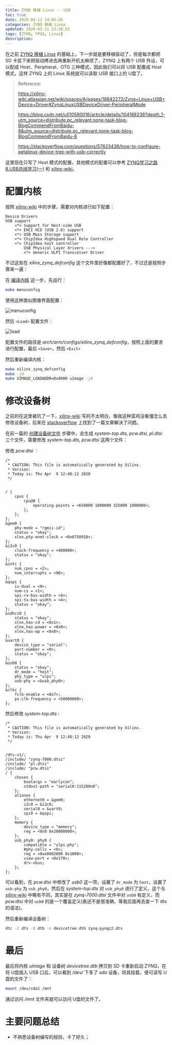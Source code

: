 ```yaml
---
title: ZYNQ 移植 Linux -- USB
toc: true
date: 2020-04-13 14:04:26
categories: ZYNQ 移植 Linux
updated: 2020-05-11 23:38:53tags: [ZYNQ, FPGA, Linux]
description:
---
```


在之前 [ZYNQ 移植 Linux](https://blog.leo-fitz.com/2020/03/30/ZYNQ-移植-Linux/) 的基础上，下一步就是要移植驱动了，但是每次都把 SD 卡拔下来把驱动拷进去再重新开机太麻烦了，ZYNQ 上有两个 USB 外设，可以配成 Host、Peripheral、OTG 三种模式，因此我们可以将 USB 配置成 Host 模式，这样 ZYNQ 上的 Linux 系统就可以读取 USB 接口上的 U盘了。

<!--more-->

>  Reference:
>
> https://xilinx-wiki.atlassian.net/wiki/spaces/A/pages/18842272/Zynq+Linux+USB+Device+Driver#ZynqLinuxUSBDeviceDriver-PeripheralMode
>
> https://blog.csdn.net/u010580016/article/details/104188236?depth_1-utm_source=distribute.pc_relevant.none-task-blog-BlogCommendFromBaidu-8&utm_source=distribute.pc_relevant.none-task-blog-BlogCommendFromBaidu-8
>
> https://stackoverflow.com/questions/57823438/how-to-configure-petalinux-device-tree-with-usb-correctly

这里现在只写了 Host 模式的配置，其他模式的配置可以参考 [ZYNQ学习之路8.USB总线学习(一)](https://blog.csdn.net/u010580016/article/details/104188236?depth_1-utm_source=distribute.pc_relevant.none-task-blog-BlogCommendFromBaidu-8&utm_source=distribute.pc_relevant.none-task-blog-BlogCommendFromBaidu-8) 和 [xilinx-wiki](https://xilinx-wiki.atlassian.net/wiki/spaces/A/pages/18842272/Zynq+Linux+USB+Device+Driver#ZynqLinuxUSBDeviceDriver-PeripheralMode)。

# 配置内核

按照 [xilinx-wiki](https://xilinx-wiki.atlassian.net/wiki/spaces/A/pages/18842272/Zynq+Linux+USB+Device+Driver#ZynqLinuxUSBDeviceDriver-PeripheralMode) 中的步骤，需要对内核进行如下配置：

~~~
Device Drivers
USB support
    <*> Support for Host-side USB
    <*> EHCI HCD (USB 2.0) support
    <*> USB Mass Storage support
    <*> ChipIdea Highspeed Dual Role Controller
    <*> ChipIdea host controller
        USB Physical Layer drivers --->
        <*> Generic ULPI Transceiver Driver
~~~

不过这些在 *xilinx_zynq_defconfig* 这个文件里好像都配置好了，不过还是按照步骤来一遍：

在 [编译内核](https://blog.leo-fitz.com/2020/03/30/ZYNQ-%E7%A7%BB%E6%A4%8D-Linux/#%E7%BC%96%E8%AF%91%E5%86%85%E6%A0%B8) 这一步，先运行：

~~~bash
make menuconfig
~~~

使用这种类似图像界面配置：

![menuconfig](https://pic.zhouyuqian.com/img/20210727233832.png)

然后 `<Load>` 配置文件：

![load](https://pic.zhouyuqian.com/img/20210727233833.png)

 配置文件的路径是 *arch/arm/configs/xilinx_zynq_defconfig*，按照上面的要求进行配置，最后 `<Save>`，然后 `<Exit>`

然后重新编译内核：

~~~bash
make xilinx_zynq_defconfig
make -j8
make UIMAGE_LOADADDR=0x8000 uImage -j8
~~~

# 修改设备树

之前的在这里被坑了一下，[xilinx-wiki](https://xilinx-wiki.atlassian.net/wiki/spaces/A/pages/18842272/Zynq+Linux+USB+Device+Driver#ZynqLinuxUSBDeviceDriver-PeripheralMode) 写的不太明白，像我这种菜鸡没看懂怎么去修改设备树，后来在 [stackoverflow](https://stackoverflow.com/questions/57823438/how-to-configure-petalinux-device-tree-with-usb-correctly) 上找到了一篇文章解决了问题。

在前一篇的 [创建设备树文件](https://blog.leo-fitz.com/2020/03/30/ZYNQ-%E7%A7%BB%E6%A4%8D-Linux/#%E5%88%9B%E5%BB%BA%E8%AE%BE%E5%A4%87%E6%A0%91%E6%96%87%E4%BB%B6) 步骤中，会生成 *system-top.dts, pcw.dtsi, pl.dtsi* 三个文件，需要修改 *system-top.dts, pcw.dtsi* 这两个文件：

修改 *pcw.dtsi* ：

~~~
/*
 * CAUTION: This file is automatically generated by Xilinx.
 * Version:
 * Today is: Thu Apr  9 12:48:12 2020
 */


/ {
    cpus {
        cpu@0 {
            operating-points = <650000 1000000 325000 1000000>;
        };
    };
};
&gem0 {
    phy-mode = "rgmii-id";
    status = "okay";
    xlnx,ptp-enet-clock = <0x6750918>;
};
&i2c0 {
    clock-frequency = <400000>;
    status = "okay";
};
&intc {
    num_cpus = <2>;
    num_interrupts = <96>;
};
&qspi {
    is-dual = <0>;
    num-cs = <1>;
    spi-rx-bus-width = <4>;
    spi-tx-bus-width = <4>;
    status = "okay";
};
&sdhci0 {
    status = "okay";
    xlnx,has-cd = <0x1>;
    xlnx,has-power = <0x0>;
    xlnx,has-wp = <0x0>;
};
&uart0 {
    device_type = "serial";
    port-number = <0>;
    status = "okay";
};
&usb0 {
    status = "okay";
    dr_mode = "host";
    phy_type = "ulpi";
    usb-phy = <&usb_phy0>;
};
&clkc {
    fclk-enable = <0x7>;
    ps-clk-frequency = <50000000>;
};
~~~

然后修改 *system-top.dts* :

~~~
/*
 * CAUTION: This file is automatically generated by Xilinx.
 * Version:
 * Today is: Thu Apr  9 12:48:12 2020
 */


/dts-v1/;
/include/ "zynq-7000.dtsi"
/include/ "pl.dtsi"
/include/ "pcw.dtsi"
/ {
    chosen {
        bootargs = "earlycon";
        stdout-path = "serial0:115200n8";
    };
    aliases {
        ethernet0 = &gem0;
        i2c0 = &i2c0;
        serial0 = &uart0;
        spi0 = &qspi;
    };
    memory {
        device_type = "memory";
        reg = <0x0 0x20000000>;
    };
    usb_phy0: phy0 {
        compatible = "ulpi-phy";
        #phy-cells = <0>;
        reg = <0xe0002000 0x1000>;
        view-port = <0x170>;
        drv-vbus;
    };
};
~~~

可以看到，在 *pcw.dtsi* 中修改了 *usb0* 这一项，设置了 `dr_mode` 为 `host`，设置了 `usb-phy` 为 `usb_phy0`，然后在 *system-top.dts* 对 `usb_phy0` 进行了定义，这个与 [xilinx-wiki](https://xilinx-wiki.atlassian.net/wiki/spaces/A/pages/18842272/Zynq+Linux+USB+Device+Driver#ZynqLinuxUSBDeviceDriver-PeripheralMode) 中略有不同，其实是在 *zynq-7000.dtsi* 文件中对 `usb0` 有定义，而 *pcw.dtsi* 中对 `usb0` 的是一个覆盖定义(表述不是很准确，等我后面再去查一下 dts 的语法)。

然后重新编译设备树：

~~~bash
dtc -I dts -O dtb -o devicetree.dtb zynq-pynqz2.dts
~~~

# 最后

最后将内核 *uImage* 和 设备树 *devicetree.dtb* 拷贝到 SD 卡重新启动 ZYNQ，在将 U盘插入 USB 口后，可以看到 */dev/* 下多了 *sda* 设备，将其挂载，便可读写 U盘的文件了：

~~~bash
mount /dev/sda1 /mnt
~~~

通过访问 */mnt* 文件夹就可以访问 U盘的文件了。

# 主要问题总结

- 不熟悉设备树编写的规则，卡了好久；



